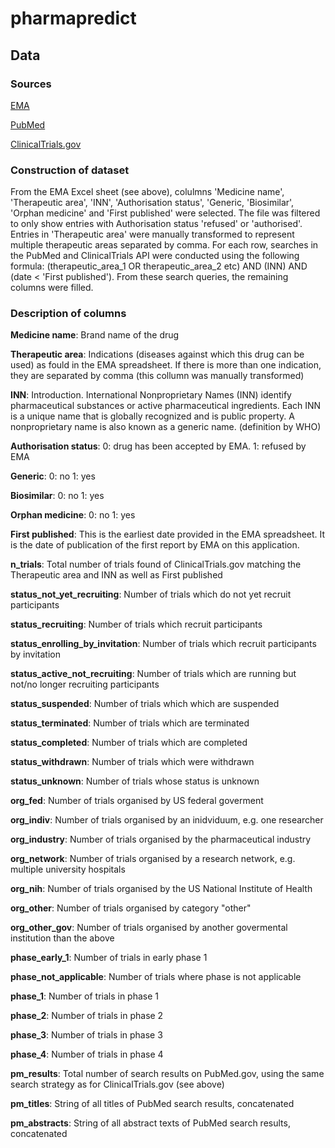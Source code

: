 # pharmapredict
## Data
### Sources
[EMA](https://www.ema.europa.eu/en/medicines/download-medicine-data)

[PubMed](https://pubmed.ncbi.nlm.nih.gov/)

[ClinicalTrials.gov](https://clinicaltrials.gov/)

### Construction of dataset
From the EMA Excel sheet (see above), colulmns 'Medicine name', 'Therapeutic area', 'INN', 'Authorisation status', 'Generic, 'Biosimilar', 'Orphan medicine' and 'First published' were selected. The file was filtered to only show entries with Authorisation status 'refused' or 'authorised'.
Entries in 'Therapeutic area' were manually transformed to represent multiple therapeutic areas separated by comma.
For each row, searches in the PubMed and ClinicalTrials API were conducted using the following formula: (therapeutic_area_1 OR therapeutic_area_2 etc) AND (INN) AND (date < 'First published'). From these search queries, the remaining columns were filled.


### Description of columns
**Medicine name**: Brand name of the drug

**Therapeutic area**: Indications (diseases against which this drug can be used) as fould in the EMA spreadsheet. If there is more than one indication, they are separated by comma (this collumn was manually transformed) 

**INN**: Introduction. International Nonproprietary Names (INN) identify pharmaceutical substances or active pharmaceutical ingredients. Each INN is a unique name that is globally recognized and is public property. A nonproprietary name is also known as a generic name. (definition by WHO)

**Authorisation status**: 0: drug has been accepted by EMA. 1: refused by EMA

**Generic**: 0: no 1: yes

**Biosimilar**: 0: no 1: yes

**Orphan medicine**: 0: no 1: yes

**First published**: This is the earliest date provided in the EMA spreadsheet. It is the date of publication of the first report by EMA on this application.

**n_trials**: Total number of trials found of ClinicalTrials.gov matching the Therapeutic area and INN as well as First published

**status_not_yet_recruiting**: Number of trials which do not yet recruit participants

**status_recruiting**: Number of trials which recruit participants

**status_enrolling_by_invitation**: Number of trials which recruit participants by invitation

**status_active_not_recruiting**: Number of trials which are running but not/no longer recruiting participants

**status_suspended**: Number of trials which which are suspended

**status_terminated**: Number of trials which are terminated

**status_completed**: Number of trials which are completed

**status_withdrawn**: Number of trials which were withdrawn

**status_unknown**: Number of trials whose status is unknown

**org_fed**: Number of trials organised by US federal goverment

**org_indiv**: Number of trials organised by an inidviduum, e.g. one researcher

**org_industry**: Number of trials organised by the pharmaceutical industry

**org_network**: Number of trials organised by a research network, e.g. multiple university hospitals

**org_nih**: Number of trials organised by the US National Institute of Health

**org_other**: Number of trials organised by category "other"

**org_other_gov**: Number of trials organised by another govermental institution than the above

**phase_early_1**: Number of trials in early phase 1

**phase_not_applicable**: Number of trials where phase is not applicable

**phase_1**: Number of trials in phase 1

**phase_2**: Number of trials in phase 2

**phase_3**: Number of trials in phase 3

**phase_4**: Number of trials in phase 4

**pm_results**: Total number of search results on PubMed.gov, using the same search strategy as for ClinicalTrials.gov (see above)

**pm_titles**: String of all titles of PubMed search results, concatenated

**pm_abstracts**: String of all abstract texts of PubMed search results, concatenated
